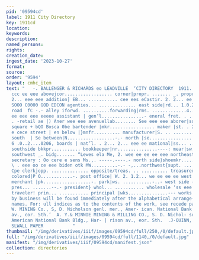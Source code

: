 ```yaml
---
pid: '09594cd'
label: 1911 City Directory
key: 1911cd
location: 
keywords: 
description: 
named_persons: 
rights: 
creation_date: 
ingest_date: '2023-10-27'
format: 
source: 
order: '9594'
layout: cmhc_item
text: "   -. BALLENGER & RICHARDS eo LEADVILLE  ‘CITY DIRECTORY  1911.     Nab...
  ccc ee eee abovejcor.................. corner|propr. ....... _. proprietor - add...
  2... eee eee addition] EB... ........... cee ees eCastir. 2. 2... ee ee ee eee residence
  SOOO C0000 GOD EDCON agenties... .............. east side|rd... 1.0.2... 2 eee eee
  road  fC -.- alley iforwd. ..........forwarding|rms. .............4.. rooms  ~~
  ee eee eee eeeee assistant | gen’l................- eneral fret. . . 0 ......5.-2200-
  . -retail ae |) Aner wee eee avenuellab........ See eee eee aborer|sq........--.202cecee
  square + bQO Bosca 0be bartender |mkr................. maker |st. . 2. ..... 222
  e cece street | en below |}mnfr.......... manufacturer|S. .. .........-22-2000-
  south  | Se between|N..................-.- north |se................ southeast ‘pda,
  6 .0..2....0206, boards | nat’l. . 2... 2... eee ee mational|ss... ..........---
  southside bkkpr........... bookkeeper|nr...............----: mear|sw..........--...
  southwest _. bidg....... “Lewes ela Me, 2. wee ee ee ee eee northeast |sec. .. ............
  secretary : Oo cere e sens Ms.,. -----.----.- north side}shoemkr.......... shoemaker
  \ . eee oo ce eee biden otk MW..........-.- -,...northwest{supt. ........ superintendent
  Cpe clerkjopp. .............. opposite/treas. .. .......... treasurer  sof rd, eee
  colored|P O............-. post office| W. 2. 1.2... we ee ee ee west  _, om mer.commission
  merchant |pk..................-. park|ws. ...........-..- west side - Goma’) trav...............05,
  pres... .......--.- president} whol... ........... wholesale ‘ss eee COMMeErcial
  traveler! prin... ........... principal |wks...............--- works   M@PThe classificatio
  by business will be found immediately after the alphabetical arrange- : tment of
  names. For: ull indices as to the contents of the work, see recede pages.  ft        A.M.
  W. MINING Co., S, D. Nicholson genl. mer., Amer- ican. National Bank Bldg., Harrison
  av., cor. 5th.’  A. Y.& MINNIE MINING & MILLING CO., S. D. Nichol- son genl. ‘megr.,
  American National Bank Bldg., Har- | rison av., eor. Sth.  .J-QUINN, 144 East Fifth
  SLWALL PAPER           "
thumbnail: "/img/derivatives/iiif/images/09594cd/full/250,/0/default.jpg"
full: "/img/derivatives/iiif/images/09594cd/full/1140,/0/default.jpg"
manifest: "/img/derivatives/iiif/09594cd/manifest.json"
collection: directories
---
```

